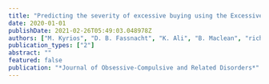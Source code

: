 ```yaml
---
title: "Predicting the severity of excessive buying using the Excessive Buying Rating Scale and Compulsive Buying Scale"
date: 2020-01-01
publishDate: 2021-02-26T05:49:03.048978Z
authors: ["M. Kyrios", "D. B. Fassnacht", "K. Ali", "B. Maclean", "richard-moulding"]
publication_types: ["2"]
abstract: ""
featured: false
publication: "*Journal of Obsessive-Compulsive and Related Disorders*"
---
```


